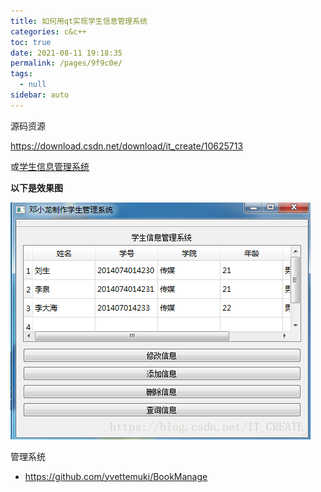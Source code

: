 ```yaml
---
title: 如何用qt实现学生信息管理系统
categories: c&c++
toc: true
date: 2021-08-11 19:18:35
permalink: /pages/9f9c0e/
tags: 
  - null
sidebar: auto
---
```


源码资源

https://download.csdn.net/download/it_create/10625713

或[学生信息管理系统](https://gitee.com/dxl96/qt_resource/blob/master/学生信息管理系统.zip)

**以下是效果图**

**![img](./qt-example/70.png)**



管理系统

- https://github.com/yvettemuki/BookManage
